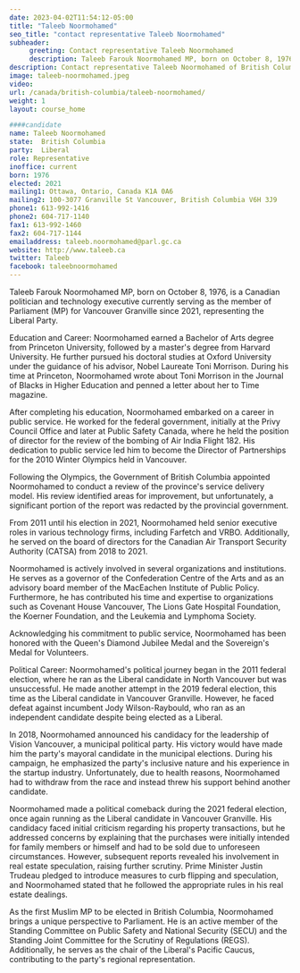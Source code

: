 ```yaml
---
date: 2023-04-02T11:54:12-05:00
title: "Taleeb Noormohamed"
seo_title: "contact representative Taleeb Noormohamed"
subheader:
     greeting: Contact representative Taleeb Noormohamed
     description: Taleeb Farouk Noormohamed MP, born on October 8, 1976, is a Canadian politician and technology executive currently serving as the member of Parliament (MP) for Vancouver Granville since 2021, representing the Liberal Party.
description: Contact representative Taleeb Noormohamed of British Columbia. Contact information for Taleeb Noormohamed includes email address, phone number, and mailing address.
image: taleeb-noormohamed.jpeg
video:
url: /canada/british-columbia/taleeb-noormohamed/
weight: 1
layout: course_home

####candidate
name: Taleeb Noormohamed
state:	British Columbia
party:	Liberal
role: Representative
inoffice: current
born: 1976
elected: 2021
mailing1: Ottawa, Ontario, Canada K1A 0A6
mailing2: 100-3077 Granville St Vancouver, British Columbia V6H 3J9
phone1: 613-992-1416
phone2: 604-717-1140
fax1: 613-992-1460
fax2: 604-717-1144
emailaddress: taleeb.noormohamed@parl.gc.ca
website: http://www.taleeb.ca
twitter: Taleeb
facebook: taleebnoormohamed
---
```


Taleeb Farouk Noormohamed MP, born on October 8, 1976, is a Canadian politician and technology executive currently serving as the member of Parliament (MP) for Vancouver Granville since 2021, representing the Liberal Party.

Education and Career:
Noormohamed earned a Bachelor of Arts degree from Princeton University, followed by a master's degree from Harvard University. He further pursued his doctoral studies at Oxford University under the guidance of his advisor, Nobel Laureate Toni Morrison. During his time at Princeton, Noormohamed wrote about Toni Morrison in the Journal of Blacks in Higher Education and penned a letter about her to Time magazine.

After completing his education, Noormohamed embarked on a career in public service. He worked for the federal government, initially at the Privy Council Office and later at Public Safety Canada, where he held the position of director for the review of the bombing of Air India Flight 182. His dedication to public service led him to become the Director of Partnerships for the 2010 Winter Olympics held in Vancouver.

Following the Olympics, the Government of British Columbia appointed Noormohamed to conduct a review of the province's service delivery model. His review identified areas for improvement, but unfortunately, a significant portion of the report was redacted by the provincial government.

From 2011 until his election in 2021, Noormohamed held senior executive roles in various technology firms, including Farfetch and VRBO. Additionally, he served on the board of directors for the Canadian Air Transport Security Authority (CATSA) from 2018 to 2021.

Noormohamed is actively involved in several organizations and institutions. He serves as a governor of the Confederation Centre of the Arts and as an advisory board member of the MacEachen Institute of Public Policy. Furthermore, he has contributed his time and expertise to organizations such as Covenant House Vancouver, The Lions Gate Hospital Foundation, the Koerner Foundation, and the Leukemia and Lymphoma Society.

Acknowledging his commitment to public service, Noormohamed has been honored with the Queen's Diamond Jubilee Medal and the Sovereign's Medal for Volunteers.

Political Career:
Noormohamed's political journey began in the 2011 federal election, where he ran as the Liberal candidate in North Vancouver but was unsuccessful. He made another attempt in the 2019 federal election, this time as the Liberal candidate in Vancouver Granville. However, he faced defeat against incumbent Jody Wilson-Raybould, who ran as an independent candidate despite being elected as a Liberal.

In 2018, Noormohamed announced his candidacy for the leadership of Vision Vancouver, a municipal political party. His victory would have made him the party's mayoral candidate in the municipal elections. During his campaign, he emphasized the party's inclusive nature and his experience in the startup industry. Unfortunately, due to health reasons, Noormohamed had to withdraw from the race and instead threw his support behind another candidate.

Noormohamed made a political comeback during the 2021 federal election, once again running as the Liberal candidate in Vancouver Granville. His candidacy faced initial criticism regarding his property transactions, but he addressed concerns by explaining that the purchases were initially intended for family members or himself and had to be sold due to unforeseen circumstances. However, subsequent reports revealed his involvement in real estate speculation, raising further scrutiny. Prime Minister Justin Trudeau pledged to introduce measures to curb flipping and speculation, and Noormohamed stated that he followed the appropriate rules in his real estate dealings.

As the first Muslim MP to be elected in British Columbia, Noormohamed brings a unique perspective to Parliament. He is an active member of the Standing Committee on Public Safety and National Security (SECU) and the Standing Joint Committee for the Scrutiny of Regulations (REGS). Additionally, he serves as the chair of the Liberal's Pacific Caucus, contributing to the party's regional representation.
